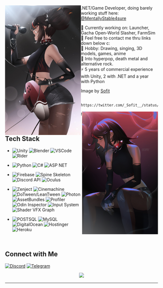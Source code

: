 <p float="left">
  <img src='sofit-sofit-xinyan.jpg' width='250' align="left">
  <p float="left">
 
  .NET/Game Developer, doing barely working stuff here: <br>
    [@MentallyStable4sure](https://github.com/MentallyStable4sure)<br>
    
  <!--Site: [WIP]()<br>-->
  
  🌱 Currently working on: Launcher, Gacha Open-World Slasher, FarmSim \
  💬 Feel free to contact me thru links down below c: \
  💜 Hobby: Drawing, singing, 3D models, games, anime \
  🎵 Into hyperpop, death metal and alternative rock. \
  ⚡ 5 years of commercial experience with Unity, 2 with .NET and a year with Python
    
   Image by [Sofit](https://twitter.com/_Sofit__/status/1557450229758271488)
     
     https://twitter.com/_Sofit__/status/1557450229758271488
  </p>
</p>

<p float="left">
  <img src='sofit-sofit-xinyan2.jpg' width='250' align="right">
  <p float="left">
    
    https://twitter.com/_Sofit__/status/1595540274385752064
    
  ## Tech Stack
    
- ![Unity](https://img.shields.io/badge/-Unity-black?style=for-the-badge&logo=unity)
  ![Blender](https://img.shields.io/badge/-Blender-red?style=for-the-badge&logo=blender&logoColor=white)
  ![VSCode](https://img.shields.io/badge/VSCode-0078D4?style=for-the-badge&logo=visual%20studio%20code&logoColor=white)
  ![Rider](https://img.shields.io/badge/Rider-black?style=for-the-badge&logo=rider&logoColor=yellow)
- ![Python](https://img.shields.io/badge/Python-14354c?style=for-the-badge&logo=python&logoColor=ffffff)
  ![C#](https://img.shields.io/badge/Csharp-%230175C2.svg?style=for-the-badge&logo=csharp&logoColor=white)
  ![ASP NET](https://img.shields.io/badge/asp.net-000000.svg?style=for-the-badge&logo=dotnet&logoColor=blue)
- ![Firebase](https://img.shields.io/badge/Firebase-F4A460.svg?style=for-the-badge&logo=Firebase&logoColor=white)
  ![Spine Skeleton](https://img.shields.io/badge/Spine-Skeleton-%2302569B.svg?style=for-the-badge&logo=spine&logoColor=white)
  ![Discord API](https://img.shields.io/badge/Discord-API-%2302569B.svg?style=for-the-badge&logo=discord&logoColor=white)
  ![Oculus](https://img.shields.io/badge/Oculus-%2302569B.svg?style=for-the-badge&logo=oculus&logoColor=white)
- ![Zenject](https://img.shields.io/badge/Zenject-darkgreen.svg?style=for-the-badge&logo=zenject&logoColor=white)
  ![Cinemachine](https://img.shields.io/badge/Cinemachine-gray.svg?style=for-the-badge&logo=cinemachine&logoColor=white)
  ![DoTween/LeanTween](https://img.shields.io/badge/DoTween/LeanTween-darkcyan.svg?style=for-the-badge&logo=dotween&logoColor=white)
  ![Photon](https://img.shields.io/badge/Photon-%2302569B.svg?style=for-the-badge&logo=Photon&logoColor=white)
  ![AssetBundles](https://img.shields.io/badge/AssetBundles-gray.svg?style=for-the-badge&logo=assetbundles&logoColor=white)
  ![Profiler](https://img.shields.io/badge/Profiler-gray.svg?style=for-the-badge&logo=profiler&logoColor=white)
  ![Odin Inspector](https://img.shields.io/badge/odin-inspector-orange.svg?style=for-the-badge&logo=odin-inspector&logoColor=orange)
  ![Input System](https://img.shields.io/badge/input-system-%2302569B.svg?style=for-the-badge&logo=input-system&logoColor=orange)
  ![Shader VFX Graph](https://img.shields.io/badge/shader-graph-%2302569B.svg?style=for-the-badge&logo=shader&logoColor=orange)
- ![POSTSQL](https://img.shields.io/badge/PostgreSQL-316192?style=for-the-badge&logo=postgresql&logoColor=white)
  ![MySQL](https://img.shields.io/badge/mySQL-00758F?style=for-the-badge&logo=mysql&logoColor=white)
  ![DigitalOcean](https://img.shields.io/badge/DigitalOcean-%230167ff.svg?style=for-the-badge&logo=digitalOcean&logoColor=white)
  ![Hostinger](https://img.shields.io/badge/Hostinger-%230167ff.svg?style=for-the-badge&logo=hostinger&logoColor=white)
  ![Heroku](https://img.shields.io/badge/Heroku-430098?style=for-the-badge&logo=heroku&logoColor=white)
  
  </p>
 </p>
 <br>
 
## Connect with Me

  [![Discord](https://img.shields.io/badge/Discord-5865F2?style=for-the-badge&logo=discord&logoColor=white)](https://discord.gg/4wTnnTbPgz)
  [![Telegram](https://img.shields.io/badge/Telegram-9370DB?&style=for-the-badge&logo=telegram&logoColor=white)](https://t.me/lwannakms)
  
  <!-- Footer -->
  <p  align="center">
<img src="https://count.getloli.com/get/@dentalmisorder?theme=gelbooru">
</p>

___

